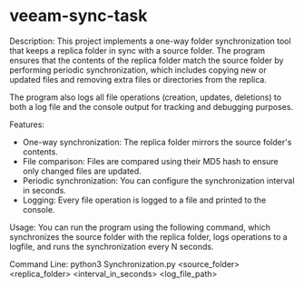 # veeam-sync-task
Description:
This project implements a one-way folder synchronization tool that keeps a replica folder in sync with a source folder. 
The program ensures that the contents of the replica folder match the source folder by performing periodic synchronization, 
which includes copying new or updated files and removing extra files or directories from the replica.

The program also logs all file operations (creation, updates, deletions) to both a log file and the console output for 
tracking and debugging purposes.


Features:

- One-way synchronization: The replica folder mirrors the source folder's contents.
- File comparison: Files are compared using their MD5 hash to ensure only changed files are updated.
- Periodic synchronization: You can configure the synchronization interval in seconds.
- Logging: Every file operation is logged to a file and printed to the console.


Usage:
You can run the program using the following command, which synchronizes the source folder with the replica folder, 
logs operations to a logfile, and runs the synchronization every N seconds.

Command Line: python3 Synchronization.py <source_folder> <replica_folder> <interval_in_seconds> <log_file_path>
